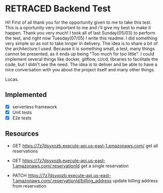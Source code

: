 # RETRACED Backend Test

  Hi! First of all thank you for the opportunity given to me to take this test. This is a oportunity very important to me and i'll give my best to make it happen. Thank you very much!
  I took all of last Sunday(05/03) to perform the test, and right now Tuesday(07/05) I write this readme.
  I did something very simple so as not to take longer in delivery. The idea is to share a bit of the architecture I used. Because it is something small, a test, many things cannot be presented, as it ends up being "Too much for too little". I could implement several things like docker, gitflow, ci/cd, libraries to facilitate the code, but I didn't see the need.
  The idea is to deliver and be able to have a nice conversation with you about the project itself and many other things.
  
  Lucas.

  ## Implemented

  - [x] serverless framework
  - [x] Unit tests
  - [x] E2e tests

## Resources
  - GET https://7z7dsyxozb.execute-api.us-east-1.amazonaws.com/
      get all reservations


  - GET https://7z7dsyxozb.execute-api.us-east-1.amazonaws.com/:reservationId
      get a single reservation


  - PATCH https://7z7dsyxozb.execute-api.us-east-1.amazonaws.com/:reservationId/billing_address
      update billing address from reservation